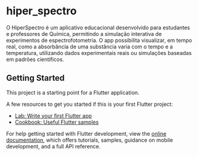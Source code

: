 # hiper_spectro

O HiperSpectro é um aplicativo educacional desenvolvido para estudantes e professores de Química, permitindo a simulação interativa de experimentos de espectrofotometria. O app possibilita visualizar, em tempo real, como a absorbância de uma substância varia com o tempo e a temperatura, utilizando dados experimentais reais ou simulações baseadas em padrões científicos.

## Getting Started

This project is a starting point for a Flutter application.

A few resources to get you started if this is your first Flutter project:

- [Lab: Write your first Flutter app](https://docs.flutter.dev/get-started/codelab)
- [Cookbook: Useful Flutter samples](https://docs.flutter.dev/cookbook)

For help getting started with Flutter development, view the
[online documentation](https://docs.flutter.dev/), which offers tutorials,
samples, guidance on mobile development, and a full API reference.
